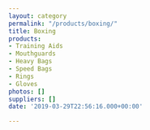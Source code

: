 ```yaml
---
layout: category
permalink: "/products/boxing/"
title: Boxing
products:
- Training Aids
- Mouthguards
- Heavy Bags
- Speed Bags
- Rings
- Gloves
photos: []
suppliers: []
date: '2019-03-29T22:56:16.000+00:00'

---
```

